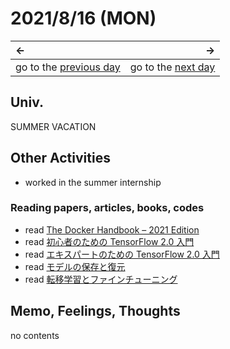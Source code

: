# 2021/8/16 (MON)
|←|→|
|:---|---:|
go to the [previous day](./15th.md) | go to the [next day](./17th.md)

## Univ.
SUMMER VACATION

## Other Activities
- worked in the summer internship

### Reading papers, articles, books, codes
- read [The Docker Handbook – 2021 Edition](https://www.freecodecamp.org/news/the-docker-handbook/)
- read [初心者のための TensorFlow 2.0 入門](https://www.tensorflow.org/tutorials/quickstart/beginner?hl=ja)
- read [エキスパートのための TensorFlow 2.0 入門](https://www.tensorflow.org/tutorials/quickstart/advanced?hl=ja)
- read [モデルの保存と復元](https://www.tensorflow.org/tutorials/keras/save_and_load?hl=ja)
- read [転移学習とファインチューニング](https://www.tensorflow.org/tutorials/images/transfer_learning)

## Memo, Feelings, Thoughts
no contents
